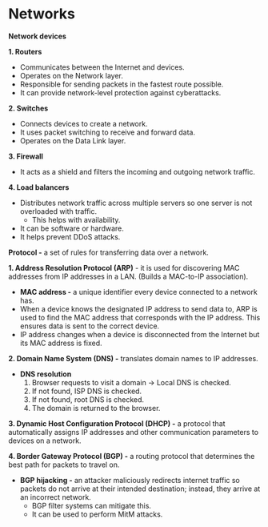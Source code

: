 # Networks
**Network devices**

**1. Routers**
  - Communicates between the Internet and devices.
  - Operates on the Network layer.
  - Responsible for sending packets in the fastest route possible.
  - It can provide network-level protection against cyberattacks.

**2. Switches**
  - Connects devices to create a network.
  - It uses packet switching to receive and forward data.
  - Operates on the Data Link layer.

**3. Firewall**
  - It acts as a shield and filters the incoming and outgoing network traffic.

**4. Load balancers**
  - Distributes network traffic across multiple servers so one server is not overloaded with traffic.
    - This helps with availability.
  - It can be software or hardware.
  - It helps prevent DDoS attacks.

**Protocol -** a set of rules for transferring data over a network.

**1. Address Resolution Protocol (ARP)** - it is used for discovering MAC addresses from IP addresses in a LAN. (Builds a MAC-to-IP association).
  - **MAC address -** a unique identifier every device connected to a network has.
  - When a device knows the designated IP address to send data to, ARP is used to find the MAC address that corresponds with the IP address. This ensures data is sent to the correct device.
  - IP address changes when a device is disconnected from the Internet but its MAC address is fixed.

**2. Domain Name System (DNS) -** translates domain names to IP addresses.
  - **DNS resolution**
    1. Browser requests to visit a domain -> Local DNS is checked.
    2. If not found, ISP DNS is checked.
    3. If not found, root DNS is checked.
    4. The domain is returned to the browser.
   
**3. Dynamic Host Configuration Protocol (DHCP) -** a protocol that automatically assigns IP addresses and other communication parameters to devices on a network.

**4. Border Gateway Protocol (BGP) -** a routing protocol that determines the best path for packets to travel on.
  - **BGP hijacking -** an attacker maliciously redirects internet traffic so packets do not arrive at their intended destination; instead, they arrive at an incorrect network.
    - BGP filter systems can mitigate this.
    - It can be used to perform MitM attacks.
 
